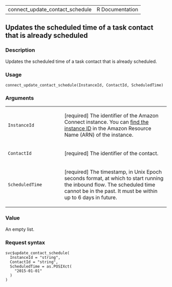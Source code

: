 <table style="width: 100%;">
<tbody>
<tr class="odd">
<td>connect_update_contact_schedule</td>
<td style="text-align: right;">R Documentation</td>
</tr>
</tbody>
</table>

## Updates the scheduled time of a task contact that is already scheduled

### Description

Updates the scheduled time of a task contact that is already scheduled.

### Usage

    connect_update_contact_schedule(InstanceId, ContactId, ScheduledTime)

### Arguments

<table>
<colgroup>
<col style="width: 35%" />
<col style="width: 65%" />
</colgroup>
<tbody>
<tr class="odd">
<td><code
id="connect_update_contact_schedule_:_InstanceId">InstanceId</code></td>
<td><p>[required] The identifier of the Amazon Connect instance. You can
<a
href="https://docs.aws.amazon.com/connect/latest/adminguide/find-instance-arn.html">find
the instance ID</a> in the Amazon Resource Name (ARN) of the
instance.</p></td>
</tr>
<tr class="even">
<td><code
id="connect_update_contact_schedule_:_ContactId">ContactId</code></td>
<td><p>[required] The identifier of the contact.</p></td>
</tr>
<tr class="odd">
<td><code
id="connect_update_contact_schedule_:_ScheduledTime">ScheduledTime</code></td>
<td><p>[required] The timestamp, in Unix Epoch seconds format, at which
to start running the inbound flow. The scheduled time cannot be in the
past. It must be within up to 6 days in future.</p></td>
</tr>
</tbody>
</table>

### Value

An empty list.

### Request syntax

    svc$update_contact_schedule(
      InstanceId = "string",
      ContactId = "string",
      ScheduledTime = as.POSIXct(
        "2015-01-01"
      )
    )
